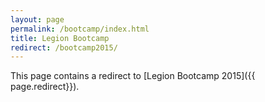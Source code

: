 ```yaml
---
layout: page
permalink: /bootcamp/index.html
title: Legion Bootcamp
redirect: /bootcamp2015/
---
```


This page contains a redirect to [Legion Bootcamp 2015]({{ page.redirect}}).
